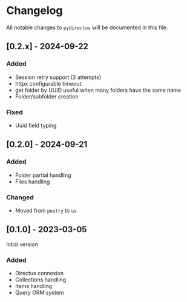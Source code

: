 # Changelog

All notable changes to `pydirectus` will be documented in this file.


## [0.2.x] - 2024-09-22

### Added
 - Session retry support (3 attempts)
 - httpx configurable timeout.
 - get folder by UUID useful when many folders have the same name
 - Folder/subfolder creation

### Fixed
 - Uuid field typing


## [0.2.0] - 2024-09-21

### Added
- Folder partial handling
- Files handling

### Changed
- Moved from `poetry` to `uv`

## [0.1.0] - 2023-03-05

Intial version

### Added
- Directus connexion
- Collections handling
- Items handling
- Query ORM system
